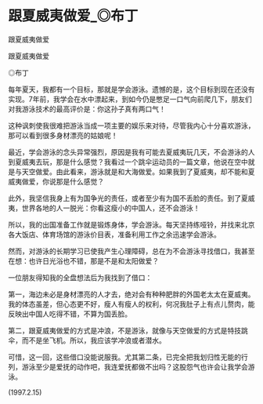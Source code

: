# 跟夏威夷做爱_◎布丁

跟夏威夷做爱

跟夏威夷做爱

◎布丁

每年夏天，我都有一个目标，那就是学会游泳。遗憾的是，这个目标到现在还没有实现。7年前，我学会在水中漂起来，到如今仍是憋足一口气向前爬几下，朋友们对我游泳技术的最高评价是：你这孙子真有两口气！

这种讽刺使我很难把游泳当成一项主要的娱乐来对待，尽管我内心十分喜欢游泳，那可以看到很多身材漂亮的姑娘呢！

最近，学会游泳的念头异常强烈，原因是我有可能去夏威夷玩几天，不会游泳的人到夏威夷去玩，那是什么感觉？我看过一个跳伞运动员的一篇文章，他说在空中就是与天空做爱。由此看来，游泳就是和大海做爱。如果我到了夏威夷，却不能和夏威夷做爱，你说那是什么感觉？

此外，我坚信我身上有为国争光的责任，或者至少有为国不丢脸的责任。到了夏威夷，世界各地的人一脱光：你看这瘦小的中国人，还不会游泳！

所以，我的出国准备工作就是锻炼身体，学会游泳。每天坚持练哑铃，并找来北京各大饭店、体育场馆的游泳价目表，准备利用工作之余迅速学会游泳。

然而，对游泳的长期学习已使我产生心理障碍，总在为不会游泳寻找借口，我甚至在想：也许日光浴也不错，那是不是和太阳做爱？

一位朋友得知我的全盘想法后为我找到了借口：

第一，海边未必是身材漂亮的人才去，绝对会有种种肥胖的外国老太太在夏威夷。我的体态虽差，但心态更不好，瘦人有瘦人的权利，何况我肚子上有点儿赘肉，能反映出中国人吃得不错，不算为国丢脸。

第二，跟夏威夷做爱的方式是冲浪，不是游泳，就像与天空做爱的方式是特技跳伞，而不是坐飞机。所以，我应该学冲浪或者潜水。

可惜，这一回，这些借口没能说服我。尤其第二条，已完全把我划归性无能的行列，游泳至少是爱抚的动作吧，我连爱抚都做不出吗？这股怨气也许会让我学会游泳。

(1997.2.15)
